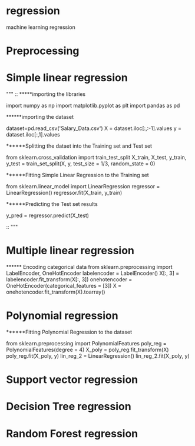 # regression
machine learning regression

# Preprocessing
# Simple linear regression
"""
::
*****importing the libraries

import numpy as np
import matplotlib.pyplot as plt
import pandas as pd

******importing the dataset

dataset=pd.read_csv('Salary_Data.csv')
X = dataset.iloc[:,:-1].values
y = dataset.iloc[:,1].values

******Splitting the dataet into the Training set and Test set

from sklearn.cross_validation import train_test_split
X_train, X_test, y_train, y_test = train_set_split(X, y, test_size = 1/3, random_state = 0)

******Fitting Simple Linear Regression to the Training set

from sklearn.linear_model import LinearRegression
regressor = LinearRegression()
regressor.fit(X_train, y_train)

******Predicting the Test set results

y_pred = regressor.predict(X_test)

::
"""
# Multiple linear regression

****** Encoding categorical data
from sklearn.preprocessing import LabelEncoder, OneHotEncoder
labelencoder = LabelEncoder()
X[:, 3] = labelencoder.fit_transform(X[:, 3])
onehotencoder = OneHotEncoder(categorical_features = [3])
X = onehotencoder.fit_transform(X).toarray()

# Polynomial regression

******Fitting Polynomial Regression to the dataset

from sklearn.preprocessing import PolynomialFeatures
poly_reg = PolynomialFeatures(degree = 4)
X_poly = poly_reg.fit_transform(X)
poly_reg.fit(X_poly, y)
lin_reg_2 = LinearRegression()
lin_reg_2.fit(X_poly, y)

# Support vector regression
# Decision Tree regression
# Random Forest regression
